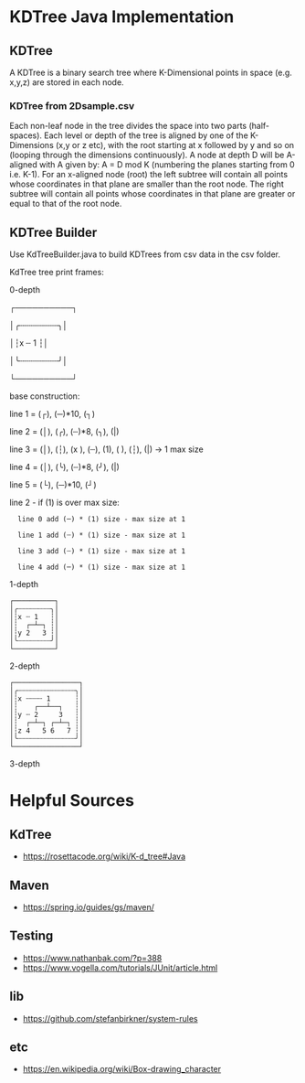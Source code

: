 # KDTree Java Implementation

## KDTree

A KDTree is a binary search tree where K-Dimensional points in space (e.g. x,y,z) are stored in each node. 

### KDTree from 2Dsample.csv


Each non-leaf node in the tree divides the space into two parts (half-spaces). Each level or depth of the tree is aligned by one of the K-Dimensions (x,y or z etc), with the root starting at x followed by y and so on (looping through the dimensions continuously). A node at depth D will be A-aligned with A given by: A = D mod K (numbering the planes starting from 0 i.e. K-1). For an x-aligned node (root) the left subtree will contain all points whose coordinates in that plane are smaller than the root node. The right subtree will contain all points whose coordinates in that plane are greater or equal to that of the root node.

## KDTree Builder

Use KdTreeBuilder.java to build KDTrees from csv data in the csv folder.

KdTree tree print frames:

0-depth

┌──────────┐

│╭┄┄┄┄┄┄┄┄╮│

│┆x ┄ 1   ┆│

│╰┄┄┄┄┄┄┄┄╯│

└──────────┘

base construction:

line 1 = (┌), (─)*10, (┐)

line 2 = (│), (╭), (┄)*8, (╮), (|)

line 3 = (│), (┆), (x ), (┄), (1), ( ), (┆), (|)   -> 1 max size 

line 4 = (│), (╰), (┄)*8, (╯), (|) 

line 5 = (└), (─)*10, (┘)


line 2 - if (1) is over max size:

      line 0 add (─) * (1) size - max size at 1

      line 1 add (┄) * (1) size - max size at 1

      line 3 add (┄) * (1) size - max size at 1

      line 4 add (─) * (1) size - max size at 1

1-depth

```
┌──────────┐ 
│╭┄┄┄┄┄┄┄┄╮│
│┆x ┄ 1   ┆│
│┆  ┌─┴─┐ ┆│
│┆y 2   3 ┆│
│╰┄┄┄┄┄┄┄┄╯│
└──────────┘
```

2-depth

```
┌────────────────┐
│╭┄┄┄┄┄┄┄┄┄┄┄┄┄┄╮│
│┆x ┄┄┄┄ 1      ┆│
│┆    ┌──┴──┐   ┆│
│┆y ┄ 2     3   ┆│
│┆  ┌─┴─┐ ┌─┴─┐ ┆│
│┆z 4   5 6   7 ┆│
│╰┄┄┄┄┄┄┄┄┄┄┄┄┄┄╯│
└────────────────┘
```

3-depth

# Helpful Sources

## KdTree

- https://rosettacode.org/wiki/K-d_tree#Java

## Maven

- https://spring.io/guides/gs/maven/  

## Testing

- https://www.nathanbak.com/?p=388
- https://www.vogella.com/tutorials/JUnit/article.html 

## lib

- https://github.com/stefanbirkner/system-rules

## etc

- https://en.wikipedia.org/wiki/Box-drawing_character 

